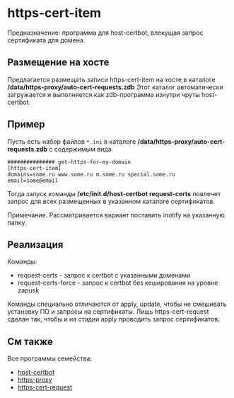 # https-cert-item

Предназначение: программа для host-certbot, влекущая запрос сертификата для домена.

## Размещение на хосте

Предлагается размещать записи https-cert-item на хосте в каталоге **/data/https-proxy/auto-cert-requests.zdb**
Этот каталог автоматически загружается и выполняется как zdb-программа изнутри чруты host-certbot.

## Пример
Пусть есть набор файлов `*.ini` в каталоге **/data/https-proxy/auto-cert-requests.zdb** с содержимым вида
```
############### get-https-for-my-domain
[https-cert-item]
domains=some.ru www.some.ru m.some.ru special.some.ru
email=some@email
```
Тогда запуск команды **/etc/init.d/host-certbot request-certs** повлечет запрос для всех размещенных в указанном каталоге сертификатов.

Примечание. Рассматривается вариант поставить inotify на указанную папку.

## Реализация
Команды:
* request-certs - запрос к certbot с указанными доменами
* request-certs-force - запрос к certbot без кеширования на уровне zapusk

Команды специально отличаются от apply, update, чтобы не смешивать установку ПО и запросы на сертификаты.
Лишь https-cert-request сделан так, чтобы и на стадии apply проводить запрос сертификатов.

## См также
Все программы семейства:
* [host-certbot](../host-certbot.zdb)
* [https-proxy](../https-proxy.zdb)
* [https-cert-request](../https-cert-request.zdb)
